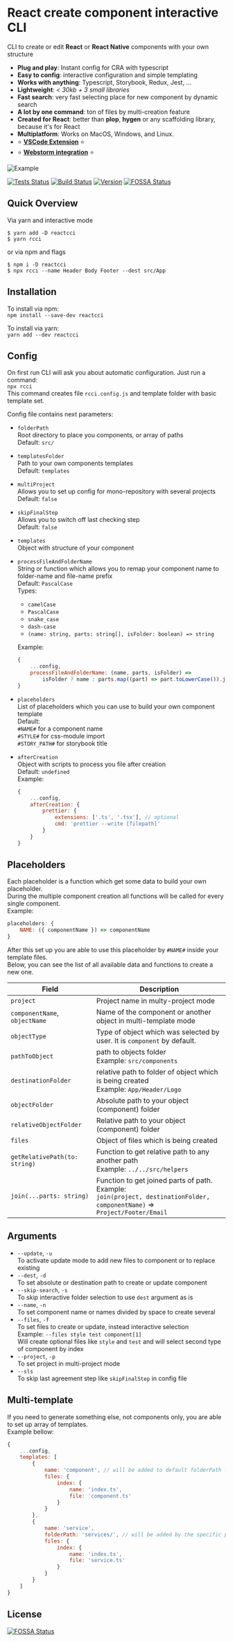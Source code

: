# React create component interactive CLI
CLI to create or edit **React** or **React Native** components with your own structure  

- **Plug and play**: Instant config for CRA with typescript
- **Easy to config**: interactive configuration and simple templating
- **Works with anything**: Typescript, Storybook, Redux, Jest, ...
- **Lightweight**: *< 30kb + 3 small libraries*
- **Fast search**: very fast selecting place for new component by dynamic search
- **A lot by one command**: ton of files by multi-creation feature
- **Created for React**: better than **plop**, **hygen** or any scaffolding library, because it's for React
- **Multiplatform**: Works on MacOS, Windows, and Linux.
- ⭐ [**VSCode Extension**](https://marketplace.visualstudio.com/items?itemName=KamenskikhDmitriy.vs-rcci) ⭐
- ⭐ [**Webstorm integration**](https://github.com/coolassassin/reactcci/blob/master/docs/webstormIntegration.md) ⭐

![Example](https://raw.githubusercontent.com/coolassassin/reactcci/master/readme-example.gif)

[![Tests Status](https://github.com/coolassassin/reactcci/workflows/tests/badge.svg)](https://github.com/coolassassin/reactcci)
[![Build Status](https://img.shields.io/npm/dm/reactcci.svg?style=flat)](https://www.npmjs.com/package/reactcci)
[![Version](https://img.shields.io/npm/v/reactcci.svg?style=flat)](https://www.npmjs.com/package/reactcci)
[![FOSSA Status](https://app.fossa.com/api/projects/git%2Bgithub.com%2Fcoolassassin%2Freactcci.svg?type=shield)](https://app.fossa.com/projects/git%2Bgithub.com%2Fcoolassassin%2Freactcci?ref=badge_shield)

## Quick Overview
Via yarn and interactive mode
```
$ yarn add -D reactcci
$ yarn rcci
```
or via npm and flags
```
$ npm i -D reactcci
$ npx rcci --name Header Body Footer --dest src/App
```

## Installation
To install via npm:  
```npm install --save-dev reactcci```  

To install via yarn:  
```yarn add --dev reactcci```

## Config
On first run CLI will ask you about automatic configuration. Just run a command:  
`npx rcci`  
This command creates file `rcci.config.js` and template folder with basic template set.  

Config file contains next parameters:  
- `folderPath`  
Root directory to place you components, or array of paths  
Default: `src/`  
- `templatesFolder`  
Path to your own components templates  
Default: `templates`  
- `multiProject`  
Allows you to set up config for mono-repository with several projects  
Default: `false`  
- `skipFinalStep`  
Allows you to switch off last checking step  
Default: `false`  
- `templates`  
Object with structure of your component
- `processFileAndFolderName`  
  String or function which allows you to remap your component name to folder-name and file-name prefix  
  Default: `PascalCase`  
  Types: 
  - `camelCase`
  - `PascalCase`
  - `snake_case`
  - `dash-case` 
  - `(name: string, parts: string[], isFolder: boolean) => string`  
    
  Example:
    ```javascript
    {
        ...config,
        processFileAndFolderName: (name, parts, isFolder) => 
            isFolder ? name : parts.map((part) => part.toLowerCase()).join('-')
    }
    ```
- `placeholders`  
List of placeholders which you can use to build your own component template  
Default:  
`#NAME#` for a component name  
`#STYLE#` for css-module import  
`#STORY_PATH#` for storybook title
- `afterCreation`  
Object with scripts to process you file after creation  
Default: `undefined`  
Example:  
    ```javascript
    {
        ...config,
        afterCreation: {                
            prettier: {
                extensions: ['.ts', '.tsx'], // optional
                cmd: 'prettier --write [filepath]'
            }
        }
    }
    ```

## Placeholders
Each placeholder is a function which get some data to build your own placeholder.  
During the multiple component creation all functions will be called for every single component.  
Example:
```javascript
placeholders: {
    NAME: ({ componentName }) => componentName
}
```
After this set up you are able to use this placeholder by `#NAME#` inside your template files.  
Below, you can see the list of all available data and functions to create a new one.

| Field | Description |
|---|---|
| `project` | Project name in multy-project mode |
| `componentName`,<br> `objectName` | Name of the component or another object in multi-template mode |
| `objectType` | Type of object which was selected by user. It is `component` by default. |
| `pathToObject` | path to objects folder <br> Example: `src/components` |
| `destinationFolder` | relative path to folder of object which is being created<br>Example: `App/Header/Logo` |
| `objectFolder` | Absolute path to your object (component) folder |
| `relativeObjectFolder` | Relative path to your object (component) folder |
| `files` | Object of files which is being created |
| `getRelativePath(to: string)` | Function to get relative path to any another path<br>Example: `../../src/helpers` |
| `join(...parts: string)` | Function to get joined parts of path. <br>Example:<br> `join(project, destinationFolder, componentName)` => `Project/Footer/Email` |


## Arguments
- `--update`, `-u`  
    To activate update mode to add new files to component or to replace existing  
- `--dest`, `-d`  
    To set absolute or destination path to create or update component  
- `--skip-search`, `-s`  
    To skip interactive folder selection to use `dest` argument as is  
- `--name`, `-n`  
    To set component name or names divided by space to create several  
- `--files`, `-f`  
    To set files to create or update, instead interactive selection  
    Example: `--files style test component[1]`  
    Will create optional files like `style` and `test` and will select second type of component by index
- `--project`, `-p`  
    To set project in multi-project mode  
- `--sls`  
    To skip last agreement step like `skipFinalStep` in config file

## Multi-template
If you need to generate something else, not components only, you are able to set up array of templates.  
Example bellow:
```javascript
{
    ...config,
    templates: [
        {
            name: 'component', // will be added to default folderPath folder
            files: {
                index: {
                    name: 'index.ts',
                    file: 'component.ts'
                }
            }
        },
        {
            name: 'service',
            folderPath: 'services/', // will be added by the specific path
            files: {
                index: {
                    name: 'index.ts',
                    file: 'service.ts'
                }
            }
        }
    ]
}
```

## License
[![FOSSA Status](https://app.fossa.com/api/projects/git%2Bgithub.com%2Fcoolassassin%2Freactcci.svg?type=large)](https://app.fossa.com/projects/git%2Bgithub.com%2Fcoolassassin%2Freactcci?ref=badge_large)
